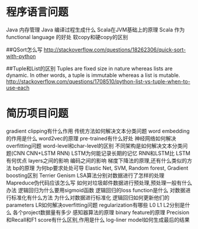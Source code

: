 # 程序语言问题

Java 内存管理
Java 编译过程生成什么
Scala在JVM基础上的原理
Scala 作为 functional language 的好处
软copy和硬copy的区别

##QSort怎么写
http://stackoverflow.com/questions/18262306/quick-sort-with-python

##Tuple和List的区别
Tuples are fixed size in nature whereas lists are dynamic.
In other words, a tuple is immutable whereas a list is mutable.
http://stackoverflow.com/questions/1708510/python-list-vs-tuple-when-to-use-each


# 简历项目问题
gradient clipping有什么作用
传统方法如何解决文本分类问题
word embedding的作用是什么
word2vec的原理
pre-trained有什么好处
神经网络如何解决overfitting问题
word-level和char-level的区别
不同架构是如何解决文本分类问题(CNN CNN+LSTM RNN)
LSTM为何能记录长期的记忆
RNN和LSTM比 LSTM有何优点
layers之间的影响
编码之间的影响
梯度下降法的原理,还有什么类似的方法
bp的原理
为何bp要求处处可导
Elastic Net, SVM, Random forest, Gradient boosting区别
Terrier Genism LSA算法分别对数据进行了怎样的处理
Mapreduce伪代码应该怎么写
如何对垃圾邮件数据进行预处理,预处理一般有什么办法
逻辑回归为什么要用sigmoid函数
逻辑回归的loss function是什么
对数据进行标准化有什么方法
为什么对数据进行标准化
逻辑回归如何更新他们的parameters
LR如何解决overfitting问题
regularization有哪些 L0 L1 L2分别是什么
各个project数据量有多少
感知器算法的原理
binary feature的原理
Precision和Recall和F1 score有什么区别,作用是什么
log-liner model如何生成最后的结果